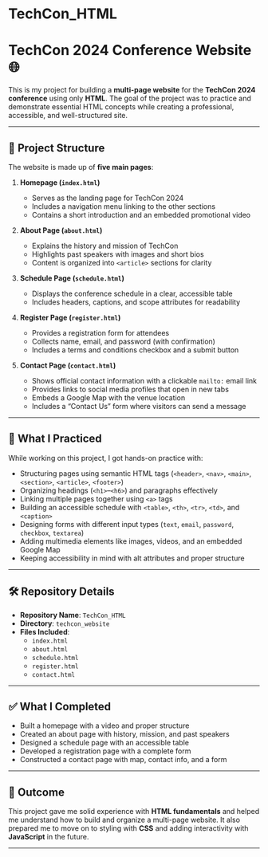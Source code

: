 # TechCon_HTML
# TechCon 2024 Conference Website 🌐

This is my project for building a **multi-page website** for the **TechCon 2024 conference** using only **HTML**. The goal of the project was to practice and demonstrate essential HTML concepts while creating a professional, accessible, and well-structured site.

---

## 📂 Project Structure

The website is made up of **five main pages**:

1. **Homepage (`index.html`)**  
   - Serves as the landing page for TechCon 2024  
   - Includes a navigation menu linking to the other sections  
   - Contains a short introduction and an embedded promotional video  

2. **About Page (`about.html`)**  
   - Explains the history and mission of TechCon  
   - Highlights past speakers with images and short bios  
   - Content is organized into `<article>` sections for clarity  

3. **Schedule Page (`schedule.html`)**  
   - Displays the conference schedule in a clear, accessible table  
   - Includes headers, captions, and scope attributes for readability  

4. **Register Page (`register.html`)**  
   - Provides a registration form for attendees  
   - Collects name, email, and password (with confirmation)  
   - Includes a terms and conditions checkbox and a submit button  

5. **Contact Page (`contact.html`)**  
   - Shows official contact information with a clickable `mailto:` email link  
   - Provides links to social media profiles that open in new tabs  
   - Embeds a Google Map with the venue location  
   - Includes a “Contact Us” form where visitors can send a message  

---

## 🎯 What I Practiced

While working on this project, I got hands-on practice with:

- Structuring pages using semantic HTML tags (`<header>`, `<nav>`, `<main>`, `<section>`, `<article>`, `<footer>`)  
- Organizing headings (`<h1>`–`<h6>`) and paragraphs effectively  
- Linking multiple pages together using `<a>` tags  
- Building an accessible schedule with `<table>`, `<th>`, `<tr>`, `<td>`, and `<caption>`  
- Designing forms with different input types (`text`, `email`, `password`, `checkbox`, `textarea`)  
- Adding multimedia elements like images, videos, and an embedded Google Map  
- Keeping accessibility in mind with alt attributes and proper structure  

---

## 🛠️ Repository Details

- **Repository Name**: `TechCon_HTML`  
- **Directory**: `techcon_website`  
- **Files Included**:  
  - `index.html`  
  - `about.html`  
  - `schedule.html`  
  - `register.html`  
  - `contact.html`  

---

## ✅ What I Completed

- Built a homepage with a video and proper structure  
- Created an about page with history, mission, and past speakers  
- Designed a schedule page with an accessible table  
- Developed a registration page with a complete form  
- Constructed a contact page with map, contact info, and a form  

---

## 🚀 Outcome

This project gave me solid experience with **HTML fundamentals** and helped me understand how to build and organize a multi-page website. It also prepared me to move on to styling with **CSS** and adding interactivity with **JavaScript** in the future.

---

